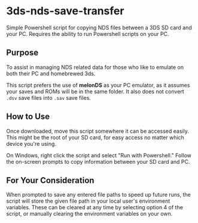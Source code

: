 # 3ds-nds-save-transfer

Simple Powershell script for copying NDS files between a 3DS SD card and your PC. Requires the ability to run Powershell scripts on your PC.

## Purpose

To assist in managing NDS related data for those who like to emulate on both their PC and homebrewed 3ds.

This script prefers the use of **melonDS** as your PC emulator, as it assumes your saves and ROMs will be in the same folder. It also does not convert `.dsv` save files into `.sav` save files.

## How to Use

Once downloaded, move this script somewhere it can be accessed easily. This might be the root of your SD card, for easy access no matter which device you're using.

On Windows, right click the script and select "Run with Powershell." Follow the on-screen prompts to copy information between your SD card and PC.

## For Your Consideration

When prompted to save any entered file paths to speed up future runs, the script will store the given file path in your local user's environment variables. These can be cleared at any time by selecting option 4 of the script, or manually clearing the environment variables on your own.
